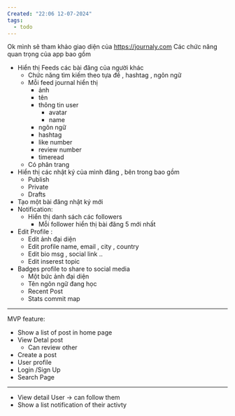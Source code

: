 ```yaml
---
Created: "22:06 12-07-2024"
tags:
  - todo
---
```


Ok mình sẽ tham khảo giao diện của https://journaly.com
Các chức năng quan trọng của app bao gồm 
- Hiển thị Feeds các bài đăng của người khác 
	- Chức năng tìm kiếm theo tựa đề , hashtag , ngôn ngữ
	- Mỗi feed journal hiển thị 
		- ảnh 
		- tên
		- thông tin user 
			- avatar 
			- name
		- ngôn ngữ
		- hashtag
		- like number
		- review number
		- timeread
	- Có phân trang
 - Hiển thị các nhật ký của mình đăng , bên trong bao gồm 
	- Publish 
	- Private 
	- Drafts 
- Tạo một bài đăng nhật ký mới
- Notification: 
	- Hiển thị danh sách các followers
		- Mỗi follower hiển thị bài đăng 5 mới nhất 
- Edit Profile :
	- Edit  ảnh đại diện
	- Edit profile name, email , city , country
	- Edit bio msg , social link ..
	- Edit inserest topic
- Badges profile to share to social media 
	- Một bức ảnh đại diện 
	- Tên ngôn ngữ đang học
	- Recent Post
	- Stats commit map


---
MVP feature:
- Show a list of post in home page
- View Detal post
	- Can review other
- Create a post
- User profile
- Login /Sign Up
- Search Page

---
- View detail User -> can follow them
- Show a list notification of their activty